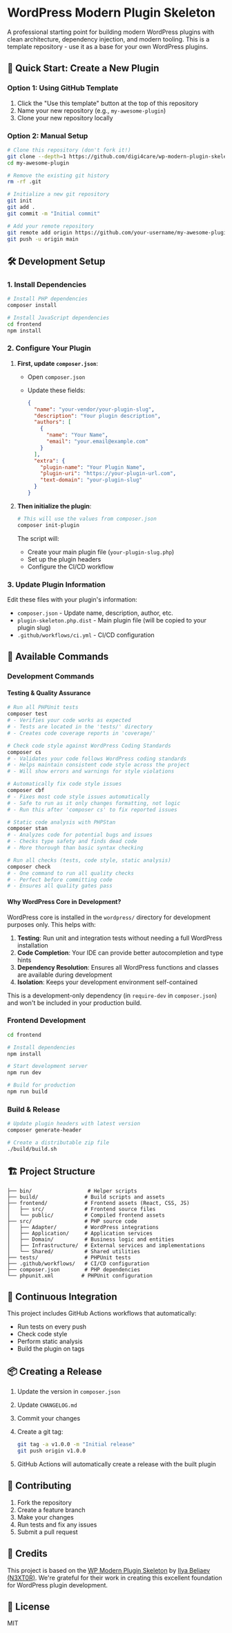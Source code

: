 # WordPress Modern Plugin Skeleton

A professional starting point for building modern WordPress plugins with clean architecture, dependency injection, and modern tooling. This is a template repository - use it as a base for your own WordPress plugins.

## 🚀 Quick Start: Create a New Plugin

### Option 1: Using GitHub Template

1. Click the "Use this template" button at the top of this repository
2. Name your new repository (e.g., `my-awesome-plugin`)
3. Clone your new repository locally

### Option 2: Manual Setup

```bash
# Clone this repository (don't fork it!)
git clone --depth=1 https://github.com/digi4care/wp-modern-plugin-skeleton.git my-awesome-plugin
cd my-awesome-plugin

# Remove the existing git history
rm -rf .git

# Initialize a new git repository
git init
git add .
git commit -m "Initial commit"

# Add your remote repository
git remote add origin https://github.com/your-username/my-awesome-plugin.git
git push -u origin main
```

## 🛠️ Development Setup

### 1. Install Dependencies

```bash
# Install PHP dependencies
composer install

# Install JavaScript dependencies
cd frontend
npm install
```

### 2. Configure Your Plugin

1. **First, update `composer.json`**:

   - Open `composer.json`
   - Update these fields:

     ```json
     {
       "name": "your-vendor/your-plugin-slug",
       "description": "Your plugin description",
       "authors": [
         {
           "name": "Your Name",
           "email": "your.email@example.com"
         }
       ],
       "extra": {
         "plugin-name": "Your Plugin Name",
         "plugin-uri": "https://your-plugin-url.com",
         "text-domain": "your-plugin-slug"
       }
     }
     ```

2. **Then initialize the plugin**:

   ```bash
   # This will use the values from composer.json
   composer init-plugin
   ```

   The script will:

   - Create your main plugin file (`your-plugin-slug.php`)
   - Set up the plugin headers
   - Configure the CI/CD workflow

### 3. Update Plugin Information

Edit these files with your plugin's information:

- `composer.json` - Update name, description, author, etc.
- `plugin-skeleton.php.dist` - Main plugin file (will be copied to your plugin slug)
- `.github/workflows/ci.yml` - CI/CD configuration

## 🧰 Available Commands

### Development Commands

#### Testing & Quality Assurance

```bash
# Run all PHPUnit tests
composer test
# - Verifies your code works as expected
# - Tests are located in the 'tests/' directory
# - Creates code coverage reports in 'coverage/'

# Check code style against WordPress Coding Standards
composer cs
# - Validates your code follows WordPress coding standards
# - Helps maintain consistent code style across the project
# - Will show errors and warnings for style violations

# Automatically fix code style issues
composer cbf
# - Fixes most code style issues automatically
# - Safe to run as it only changes formatting, not logic
# - Run this after 'composer cs' to fix reported issues

# Static code analysis with PHPStan
composer stan
# - Analyzes code for potential bugs and issues
# - Checks type safety and finds dead code
# - More thorough than basic syntax checking

# Run all checks (tests, code style, static analysis)
composer check
# - One command to run all quality checks
# - Perfect before committing code
# - Ensures all quality gates pass
```

#### Why WordPress Core in Development?

WordPress core is installed in the `wordpress/` directory for development purposes only. This helps with:

1. **Testing**: Run unit and integration tests without needing a full WordPress installation
2. **Code Completion**: Your IDE can provide better autocompletion and type hints
3. **Dependency Resolution**: Ensures all WordPress functions and classes are available during development
4. **Isolation**: Keeps your development environment self-contained

This is a development-only dependency (in `require-dev` in `composer.json`) and won't be included in your production build.

### Frontend Development

```bash
cd frontend

# Install dependencies
npm install

# Start development server
npm run dev

# Build for production
npm run build
```

### Build & Release

```bash
# Update plugin headers with latest version
composer generate-header

# Create a distributable zip file
./build/build.sh
```

## 🏗️ Project Structure

```tree
├── bin/                  # Helper scripts
├── build/               # Build scripts and assets
├── frontend/            # Frontend assets (React, CSS, JS)
│   ├── src/             # Frontend source files
│   └── public/          # Compiled frontend assets
├── src/                 # PHP source code
│   ├── Adapter/         # WordPress integrations
│   ├── Application/     # Application services
│   ├── Domain/          # Business logic and entities
│   ├── Infrastructure/  # External services and implementations
│   └── Shared/          # Shared utilities
├── tests/               # PHPUnit tests
├── .github/workflows/   # CI/CD configuration
├── composer.json        # PHP dependencies
└── phpunit.xml         # PHPUnit configuration
```

## 🔄 Continuous Integration

This project includes GitHub Actions workflows that automatically:

- Run tests on every push
- Check code style
- Perform static analysis
- Build the plugin on tags

## 📦 Creating a Release

1. Update the version in `composer.json`
2. Update `CHANGELOG.md`
3. Commit your changes
4. Create a git tag:

   ```bash
   git tag -a v1.0.0 -m "Initial release"
   git push origin v1.0.0
   ```

5. GitHub Actions will automatically create a release with the built plugin

## 🤝 Contributing

1. Fork the repository
2. Create a feature branch
3. Make your changes
4. Run tests and fix any issues
5. Submit a pull request

## 🙏 Credits

This project is based on the [WP Modern Plugin Skeleton](https://github.com/N3XT0R/wp-modern-plugin-skeleton) by [Ilya Beliaev (N3XT0R)](https://github.com/N3XT0R). We're grateful for their work in creating this excellent foundation for WordPress plugin development.

## 📄 License

MIT
